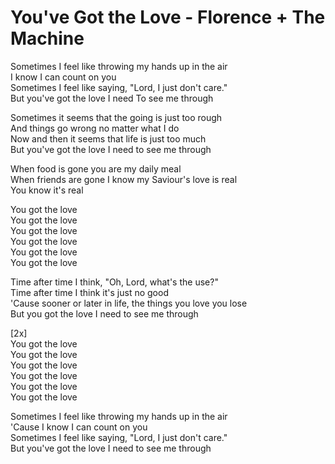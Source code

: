 # You've Got the Love - Florence + The Machine

Sometimes I feel like throwing my hands up in the air\
I know I can count on you\
Sometimes I feel like saying, "Lord, I just don't care."\
But you've got the love I need To see me through

Sometimes it seems that the going is just too rough\
And things go wrong no matter what I do\
Now and then it seems that life is just too much\
But you've got the love I need to see me through

When food is gone you are my daily meal\
When friends are gone I know my Saviour's love is real\
You know it's real

You got the love\
You got the love\
You got the love\
You got the love\
You got the love\
You got the love

Time after time I think, "Oh, Lord, what's the use?"\
Time after time I think it's just no good\
'Cause sooner or later in life, the things you love you lose\
But you got the love I need to see me through

[2x]\
You got the love\
You got the love\
You got the love\
You got the love\
You got the love\
You got the love

Sometimes I feel like throwing my hands up in the air\
'Cause I know I can count on you\
Sometimes I feel like saying, "Lord, I just don't care."\
But you've got the love I need to see me through